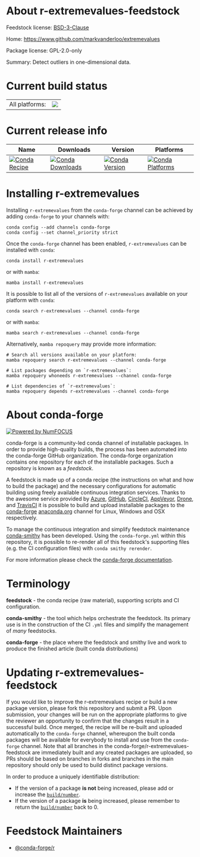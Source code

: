About r-extremevalues-feedstock
===============================

Feedstock license: [BSD-3-Clause](https://github.com/conda-forge/r-extremevalues-feedstock/blob/main/LICENSE.txt)

Home: https://www.github.com/markvanderloo/extremevalues

Package license: GPL-2.0-only

Summary: Detect outliers in one-dimensional data.

Current build status
====================


<table><tr><td>All platforms:</td>
    <td>
      <a href="https://dev.azure.com/conda-forge/feedstock-builds/_build/latest?definitionId=2645&branchName=main">
        <img src="https://dev.azure.com/conda-forge/feedstock-builds/_apis/build/status/r-extremevalues-feedstock?branchName=main">
      </a>
    </td>
  </tr>
</table>

Current release info
====================

| Name | Downloads | Version | Platforms |
| --- | --- | --- | --- |
| [![Conda Recipe](https://img.shields.io/badge/recipe-r--extremevalues-green.svg)](https://anaconda.org/conda-forge/r-extremevalues) | [![Conda Downloads](https://img.shields.io/conda/dn/conda-forge/r-extremevalues.svg)](https://anaconda.org/conda-forge/r-extremevalues) | [![Conda Version](https://img.shields.io/conda/vn/conda-forge/r-extremevalues.svg)](https://anaconda.org/conda-forge/r-extremevalues) | [![Conda Platforms](https://img.shields.io/conda/pn/conda-forge/r-extremevalues.svg)](https://anaconda.org/conda-forge/r-extremevalues) |

Installing r-extremevalues
==========================

Installing `r-extremevalues` from the `conda-forge` channel can be achieved by adding `conda-forge` to your channels with:

```
conda config --add channels conda-forge
conda config --set channel_priority strict
```

Once the `conda-forge` channel has been enabled, `r-extremevalues` can be installed with `conda`:

```
conda install r-extremevalues
```

or with `mamba`:

```
mamba install r-extremevalues
```

It is possible to list all of the versions of `r-extremevalues` available on your platform with `conda`:

```
conda search r-extremevalues --channel conda-forge
```

or with `mamba`:

```
mamba search r-extremevalues --channel conda-forge
```

Alternatively, `mamba repoquery` may provide more information:

```
# Search all versions available on your platform:
mamba repoquery search r-extremevalues --channel conda-forge

# List packages depending on `r-extremevalues`:
mamba repoquery whoneeds r-extremevalues --channel conda-forge

# List dependencies of `r-extremevalues`:
mamba repoquery depends r-extremevalues --channel conda-forge
```


About conda-forge
=================

[![Powered by
NumFOCUS](https://img.shields.io/badge/powered%20by-NumFOCUS-orange.svg?style=flat&colorA=E1523D&colorB=007D8A)](https://numfocus.org)

conda-forge is a community-led conda channel of installable packages.
In order to provide high-quality builds, the process has been automated into the
conda-forge GitHub organization. The conda-forge organization contains one repository
for each of the installable packages. Such a repository is known as a *feedstock*.

A feedstock is made up of a conda recipe (the instructions on what and how to build
the package) and the necessary configurations for automatic building using freely
available continuous integration services. Thanks to the awesome service provided by
[Azure](https://azure.microsoft.com/en-us/services/devops/), [GitHub](https://github.com/),
[CircleCI](https://circleci.com/), [AppVeyor](https://www.appveyor.com/),
[Drone](https://cloud.drone.io/welcome), and [TravisCI](https://travis-ci.com/)
it is possible to build and upload installable packages to the
[conda-forge](https://anaconda.org/conda-forge) [anaconda.org](https://anaconda.org/)
channel for Linux, Windows and OSX respectively.

To manage the continuous integration and simplify feedstock maintenance
[conda-smithy](https://github.com/conda-forge/conda-smithy) has been developed.
Using the ``conda-forge.yml`` within this repository, it is possible to re-render all of
this feedstock's supporting files (e.g. the CI configuration files) with ``conda smithy rerender``.

For more information please check the [conda-forge documentation](https://conda-forge.org/docs/).

Terminology
===========

**feedstock** - the conda recipe (raw material), supporting scripts and CI configuration.

**conda-smithy** - the tool which helps orchestrate the feedstock.
                   Its primary use is in the construction of the CI ``.yml`` files
                   and simplify the management of *many* feedstocks.

**conda-forge** - the place where the feedstock and smithy live and work to
                  produce the finished article (built conda distributions)


Updating r-extremevalues-feedstock
==================================

If you would like to improve the r-extremevalues recipe or build a new
package version, please fork this repository and submit a PR. Upon submission,
your changes will be run on the appropriate platforms to give the reviewer an
opportunity to confirm that the changes result in a successful build. Once
merged, the recipe will be re-built and uploaded automatically to the
`conda-forge` channel, whereupon the built conda packages will be available for
everybody to install and use from the `conda-forge` channel.
Note that all branches in the conda-forge/r-extremevalues-feedstock are
immediately built and any created packages are uploaded, so PRs should be based
on branches in forks and branches in the main repository should only be used to
build distinct package versions.

In order to produce a uniquely identifiable distribution:
 * If the version of a package **is not** being increased, please add or increase
   the [``build/number``](https://docs.conda.io/projects/conda-build/en/latest/resources/define-metadata.html#build-number-and-string).
 * If the version of a package **is** being increased, please remember to return
   the [``build/number``](https://docs.conda.io/projects/conda-build/en/latest/resources/define-metadata.html#build-number-and-string)
   back to 0.

Feedstock Maintainers
=====================

* [@conda-forge/r](https://github.com/conda-forge/r/)

